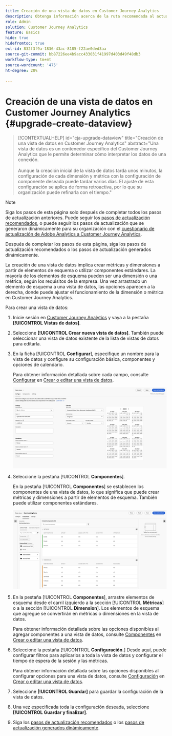 ```yaml
---
title: Creación de una vista de datos en Customer Journey Analytics
description: Obtenga información acerca de la ruta recomendada al actualizar de Adobe Analytics a Customer Journey Analytics
role: Admin
solution: Customer Journey Analytics
feature: Basics
hide: true
hidefromtoc: true
exl-id: 832f3f9a-1836-43ac-8185-f22ae0ded3aa
source-git-commit: bb87226ee4b9acc433031f41997d403d49f48db3
workflow-type: tm+mt
source-wordcount: '475'
ht-degree: 20%

---
```


# Creación de una vista de datos en Customer Journey Analytics {#upgrade-create-dataview}

<!-- markdownlint-disable MD034 -->

>[!CONTEXTUALHELP]
>id="cja-upgrade-dataview"
>title="Creación de una vista de datos en Customer Journey Analytics"
>abstract="Una vista de datos es un contenedor específico del Customer Journey Analytics que le permite determinar cómo interpretar los datos de una conexión.<br><br>Aunque la creación inicial de la vista de datos tarda unos minutos, la configuración de cada dimensión y métrica con la configuración de componente deseada puede tardar varios días. El ajuste de esta configuración se aplica de forma retroactiva, por lo que su organización puede refinarla con el tiempo."

<!-- markdownlint-enable MD034 -->

>[!NOTE]
> 
>Siga los pasos de esta página solo después de completar todos los pasos de actualización anteriores. Puede seguir los [pasos de actualización recomendados](/help/getting-started/cja-upgrade/cja-upgrade-recommendations.md#recommended-upgrade-steps-for-most-organizations), o puede seguir los pasos de actualización que se generaron dinámicamente para su organización con el [cuestionario de actualización de Adobe Analytics a Customer Journey Analytics](https://gigazelle.github.io/cja-ttv/).
>
>Después de completar los pasos de esta página, siga los pasos de actualización recomendados o los pasos de actualización generados dinámicamente.

<!-- Should we single source this instead of duplicate it? The following steps were copied from: /help/data-views/create-dataview.md -->

La creación de una vista de datos implica crear métricas y dimensiones a partir de elementos de esquema o utilizar componentes estándares. La mayoría de los elementos de esquema pueden ser una dimensión o una métrica, según los requisitos de la empresa. Una vez arrastrado un elemento de esquema a una vista de datos, las opciones aparecen a la derecha, donde puede ajustar el funcionamiento de la dimensión o métrica en Customer Journey Analytics.

Para crear una vista de datos:

1. Inicie sesión en [Customer Journey Analytics](https://analytics.adobe.com) y vaya a la pestaña **[!UICONTROL Vistas de datos]**.

1. Seleccione **[!UICONTROL Crear nueva vista de datos]**. También puede seleccionar una vista de datos existente de la lista de vistas de datos para editarla.

1. En la ficha [!UICONTROL **Configurar**], especifique un nombre para la vista de datos y configure su configuración básica, componentes y opciones de calendario.

   Para obtener información detallada sobre cada campo, consulte [Configurar](/help/data-views/create-dataview.md#configure) en [Crear o editar una vista de datos](/help/data-views/create-dataview.md).

   ![Configuración de una vista de datos](assets/dataview-configure.png)

1. Seleccione la pestaña [!UICONTROL **Componentes**].

   En la pestaña [!UICONTROL **Componentes**] se establecen los componentes de una vista de datos, lo que significa que puede crear métricas y dimensiones a partir de elementos de esquema. También puede utilizar componentes estándares.

   ![Pestaña Componentes](assets/dataview-components.png)

1. En la pestaña [!UICONTROL **Componentes**], arrastre elementos de esquema desde el carril izquierdo a la sección [!UICONTROL **Métricas**] o a la sección [!UICONTROL **Dimension**]. Los elementos de esquema que agregue se convertirán en métricas o dimensiones en la vista de datos.

   Para obtener información detallada sobre las opciones disponibles al agregar componentes a una vista de datos, consulte [Componentes](/help/data-views/create-dataview.md#components) en [Crear o editar una vista de datos](/help/data-views/create-dataview.md).

1. Seleccione la pestaña [!UICONTROL **Configuración.**] Desde aquí, puede configurar filtros para aplicarlos a toda la vista de datos y configurar el tiempo de espera de la sesión y las métricas.

   Para obtener información detallada sobre las opciones disponibles al configurar opciones para una vista de datos, consulte [Configuración](/help/data-views/create-dataview.md#settings) en [Crear o editar una vista de datos](/help/data-views/create-dataview.md).

1. Seleccione **[!UICONTROL Guardar]** para guardar la configuración de la vista de datos.

1. Una vez especificada toda la configuración deseada, seleccione **[!UICONTROL Guardar y finalizar]**.

1. Siga los [pasos de actualización recomendados](/help/getting-started/cja-upgrade/cja-upgrade-recommendations.md#recommended-upgrade-steps-for-most-organizations) o los [pasos de actualización generados dinámicamente](https://gigazelle.github.io/cja-ttv/).

